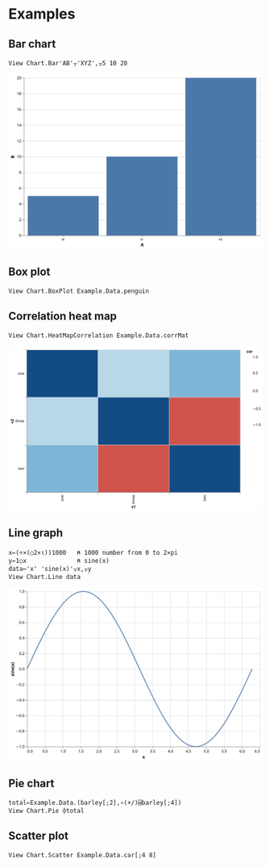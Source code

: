 # Examples

## Bar chart
```
View Chart.Bar'AB'⍪'XYZ',⍪5 10 20
```

![Simple bar chart](./img/bar.svg)

## Box plot
```
View Chart.BoxPlot Example.Data.penguin
```

## Correlation heat map
```
View Chart.HeatMapCorrelation Example.Data.corrMat
```

![Correlation heat map](./img/correlation-heatmap.svg)

## Line graph
```
x←(÷×(○2×⍳))1000   ⍝ 1000 number from 0 to 2×pi
y←1○x              ⍝ sine(x)
data←'x' 'sine(x)'⍪x,⍪y
View Chart.Line data
```

![Line graph of sine function](./img/line.svg)

## Pie chart
```
total←Example.Data.(barley[;2],∘(+/)⌸barley[;4])
View Chart.Pie ⌽total
```

## Scatter plot
```
View Chart.Scatter Example.Data.car[;4 8]
```
